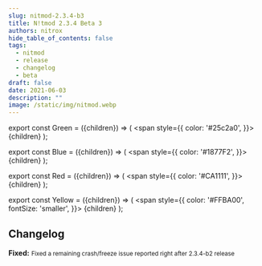 ```yaml
---
slug: nitmod-2.3.4-b3
title: N!tmod 2.3.4 Beta 3
authors: nitrox
hide_table_of_contents: false
tags:
  - nitmod
  - release
  - changelog
  - beta
draft: false
date: 2021-06-03
description: ""
image: /static/img/nitmod.webp
---
```


export const Green = ({children}) => (
  <span
    style={{
      color: '#25c2a0',
    }}>
    {children}
  </span>
);

export const Blue = ({children}) => (
  <span
    style={{
      color: '#1877F2',
    }}>
    {children}
  </span>
);

export const Red = ({children}) => (
  <span
    style={{
      color: '#CA1111',
    }}>
    {children}
  </span>
);

export const Yellow = ({children}) => (
  <span
    style={{
      color: '#FFBA00',
      fontSize: 'smaller',
    }}>
    {children}
  </span>
);

## Changelog

**<Blue>Fixed:</Blue>** <small>Fixed a remaining crash/freeze issue reported right after 2.3.4-b2 release</small>

<!-- truncate -->
